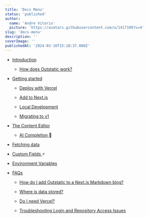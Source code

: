 ```yaml
---
title: 'Docs Menu'
status: 'published'
author:
  name: 'Andre Vitorio'
  picture: 'https://avatars.githubusercontent.com/u/1417109?v=4'
slug: 'docs-menu'
description: ''
coverImage: ''
publishedAt: '2024-03-16T15:18:37.000Z'
---
```


- [Introduction](/introduction)

  - [How does Outstatic work?](/introduction#how-does-outstatic-work)

- [Getting started](/getting-started)

  - [Deploy with Vercel](/getting-started#deploy-with-vercel)

  - [Add to Next.js](/getting-started#adding-outstatic-to-a-nextjs-website)

  - [Local Development](/local-development)

  - [Migrating to v1](/migrating-to-v1)

- [The Content Editor](/the-content-editor)

  - [AI Completion ](/the-content-editor#ai-completion)🤖

- [Fetching data](/fetching-data)

- [Custom Fields ](/custom-fields)⚡︎

- [Environment Variables](/environment-variables)

- [FAQs](/faqs)

  - [How do I add Outstatic to a Next.js Markdown blog?](/faqs#i-already-have-a-nextjs-markdown-blog-how-do-i-start-using-outstatic)

  - [Where is data stored?](/faqs#where-is-the-data-stored)

  - [Do I need Vercel?](/faqs#can-i-host-my-outstatic-website-on-a-provider-other-than-vercel)

  - [Troubleshooting Login and Repository Access Issues](/faqs#troubleshooting-login-and-repository-access-issues)